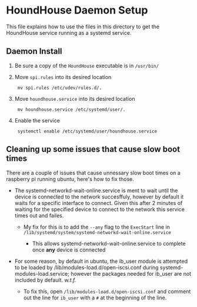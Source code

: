 # HoundHouse Daemon Setup
This file explains how to use the files in this directory to get the HoundHouse service running as a systemd service.

## Daemon Install

1. Be sure a copy of the `HoundHouse` executable is in `/usr/bin/`

2. Move `spi.rules` into its desired location

        mv spi.rules /etc/udev/rules.d/.

3. Move `houndhouse.service` into its desired location

        mv houndhouse.service /etc/systemd/user/.

4. Enable the service

        systemctl enable /etc/systemd/user/houndhouse.service


## Cleaning up some issues that cause slow boot times

There are a couple of issues that cause unnessary slow boot times on a raspberry pi running ubuntu, here's how to fix those.

* The systemd-networkd-wait-online.service is ment to wait until the device is connected to the network succesffuly, however by default it waits for a specific interface to connect. Given this after 2 minutes of waiting for the specified device to connect to the network this service times out and failes.

    * My fix for this is to add the `--any` flag to the `ExecStart` line in `/lib/systemd/system/systemd-networkd-wait-online.service`

        * This allows systemd-networkd-wait-online.service to complete once **any** device is connected

* For some reason, by default in ubuntu, the ib\_user module is attempted to be loaded by /lib/modules-load.d/open-iscsi.conf during systemd-modules-load.service; however the packages needed for ib\_user are not included by default. _w.t.f._

    * To fix this, open `/lib/modules-load.d/open-iscsi.conf` and comment out the line for `ib_user` with a `#` at the beginning of the line.
